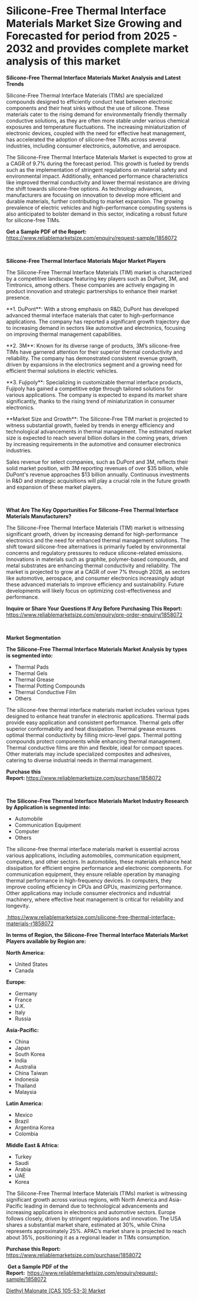 <p><h1>Silicone-Free Thermal Interface Materials Market Size Growing and Forecasted for period from 2025 - 2032 and provides complete market analysis of this market</h1></p><p><strong>Silicone-Free Thermal Interface Materials Market Analysis and Latest Trends</strong></p>
<p><p>Silicone-Free Thermal Interface Materials (TIMs) are specialized compounds designed to efficiently conduct heat between electronic components and their heat sinks without the use of silicone. These materials cater to the rising demand for environmentally friendly thermally conductive solutions, as they are often more stable under various chemical exposures and temperature fluctuations. The increasing miniaturization of electronic devices, coupled with the need for effective heat management, has accelerated the adoption of silicone-free TIMs across several industries, including consumer electronics, automotive, and aerospace.</p><p>The Silicone-Free Thermal Interface Materials Market is expected to grow at a CAGR of 9.7% during the forecast period. This growth is fueled by trends such as the implementation of stringent regulations on material safety and environmental impact. Additionally, enhanced performance characteristics like improved thermal conductivity and lower thermal resistance are driving the shift towards silicone-free options. As technology advances, manufacturers are focusing on innovation to develop more efficient and durable materials, further contributing to market expansion. The growing prevalence of electric vehicles and high-performance computing systems is also anticipated to bolster demand in this sector, indicating a robust future for silicone-free TIMs.</p></p>
<p><strong>Get a Sample PDF of the Report:&nbsp;</strong> <a href="https://www.reliablemarketsize.com/enquiry/request-sample/1858072?utm_campaign=2773&utm_medium=2&utm_source=Github&utm_content=ia&utm_term=03042025&utm_id=silicone-free-thermal-interface-materials">https://www.reliablemarketsize.com/enquiry/request-sample/1858072</a></p>
<p>&nbsp;</p>
<p><strong>Silicone-Free Thermal Interface Materials Major Market Players</strong></p>
<p><p>The Silicone-Free Thermal Interface Materials (TIM) market is characterized by a competitive landscape featuring key players such as DuPont, 3M, and Timtronics, among others. These companies are actively engaging in product innovation and strategic partnerships to enhance their market presence.</p><p>**1. DuPont**: With a strong emphasis on R&D, DuPont has developed advanced thermal interface materials that cater to high-performance applications. The company has reported a significant growth trajectory due to increasing demand in sectors like automotive and electronics, focusing on improving thermal management capabilities.</p><p>**2. 3M**: Known for its diverse range of products, 3M’s silicone-free TIMs have garnered attention for their superior thermal conductivity and reliability. The company has demonstrated consistent revenue growth, driven by expansions in the electronics segment and a growing need for efficient thermal solutions in electric vehicles.</p><p>**3. Fujipoly**: Specializing in customizable thermal interface products, Fujipoly has gained a competitive edge through tailored solutions for various applications. The company is expected to expand its market share significantly, thanks to the rising trend of miniaturization in consumer electronics.</p><p>**Market Size and Growth**: The Silicone-Free TIM market is projected to witness substantial growth, fueled by trends in energy efficiency and technological advancements in thermal management. The estimated market size is expected to reach several billion dollars in the coming years, driven by increasing requirements in the automotive and consumer electronics industries.</p><p>Sales revenue for select companies, such as DuPont and 3M, reflects their solid market position, with 3M reporting revenues of over $35 billion, while DuPont's revenue approaches $13 billion annually. Continuous investments in R&D and strategic acquisitions will play a crucial role in the future growth and expansion of these market players.</p></p>
<p>&nbsp;</p>
<p><strong>What Are The Key Opportunities For Silicone-Free Thermal Interface Materials Manufacturers?</strong></p>
<p><p>The Silicone-Free Thermal Interface Materials (TIM) market is witnessing significant growth, driven by increasing demand for high-performance electronics and the need for enhanced thermal management solutions. The shift toward silicone-free alternatives is primarily fueled by environmental concerns and regulatory pressures to reduce silicone-related emissions. Innovations in materials such as graphite, polymer-based compounds, and metal substrates are enhancing thermal conductivity and reliability. The market is projected to grow at a CAGR of over 7% through 2028, as sectors like automotive, aerospace, and consumer electronics increasingly adopt these advanced materials to improve efficiency and sustainability. Future developments will likely focus on optimizing cost-effectiveness and performance.</p></p>
<p><strong>Inquire or Share Your Questions If Any Before Purchasing This Report:</strong> <a href="https://www.reliablemarketsize.com/enquiry/pre-order-enquiry/1858072?utm_campaign=2773&utm_medium=2&utm_source=Github&utm_content=ia&utm_term=03042025&utm_id=silicone-free-thermal-interface-materials">https://www.reliablemarketsize.com/enquiry/pre-order-enquiry/1858072</a></p>
<p>&nbsp;</p>
<p><strong>Market Segmentation</strong></p>
<p><strong>The Silicone-Free Thermal Interface Materials Market Analysis by types is segmented into:</strong></p>
<p><ul><li>Thermal Pads</li><li>Thermal Gels</li><li>Thermal Grease</li><li>Thermal Potting Compounds</li><li>Thermal Conductive Film</li><li>Others</li></ul></p>
<p><p>The silicone-free thermal interface materials market includes various types designed to enhance heat transfer in electronic applications. Thermal pads provide easy application and consistent performance. Thermal gels offer superior conformability and heat dissipation. Thermal grease ensures optimal thermal conductivity by filling micro-level gaps. Thermal potting compounds protect components while enhancing thermal management. Thermal conductive films are thin and flexible, ideal for compact spaces. Other materials may include specialized composites and adhesives, catering to diverse industrial needs in thermal management.</p></p>
<p><strong>Purchase this Report:&nbsp;</strong><a href="https://www.reliablemarketsize.com/purchase/1858072?utm_campaign=2773&utm_medium=2&utm_source=Github&utm_content=ia&utm_term=03042025&utm_id=silicone-free-thermal-interface-materials">https://www.reliablemarketsize.com/purchase/1858072</a></p>
<p>&nbsp;</p>
<p><strong>The Silicone-Free Thermal Interface Materials Market Industry Research by Application is segmented into:</strong></p>
<p><ul><li>Automobile</li><li>Communication Equipment</li><li>Computer</li><li>Others</li></ul></p>
<p><p>The silicone-free thermal interface materials market is essential across various applications, including automobiles, communication equipment, computers, and other sectors. In automobiles, these materials enhance heat dissipation for efficient engine performance and electronic components. For communication equipment, they ensure reliable operation by managing thermal performance in high-frequency devices. In computers, they improve cooling efficiency in CPUs and GPUs, maximizing performance. Other applications may include consumer electronics and industrial machinery, where effective heat management is critical for reliability and longevity.</p></p>
<p><a href="https://www.reliablemarketsize.com/silicone-free-thermal-interface-materials-r1858072?utm_campaign=2773&utm_medium=2&utm_source=Github&utm_content=ia&utm_term=03042025&utm_id=silicone-free-thermal-interface-materials">&nbsp;https://www.reliablemarketsize.com/silicone-free-thermal-interface-materials-r1858072</a></p>
<p><strong>In terms of Region, the Silicone-Free Thermal Interface Materials Market Players available by Region are:</strong></p>
<p>
    <p> <strong> North America: </strong>
        <ul>
            <li>United States</li>
            <li>Canada</li>
        </ul>
        </p> 
    <p> <strong> Europe: </strong>
        <ul>
            <li>Germany</li>
            <li>France</li>
            <li>U.K.</li>
            <li>Italy</li>
            <li>Russia</li>
        </ul>
        </p> 
    <p> <strong> Asia-Pacific: </strong>
        <ul>
            <li>China</li>
            <li>Japan</li>
            <li>South Korea</li>
            <li>India</li>
            <li>Australia</li>
            <li>China Taiwan</li>
            <li>Indonesia</li>
            <li>Thailand</li>
            <li>Malaysia</li>
        </ul>
        </p> 
    <p> <strong> Latin America: </strong>
        <ul>
            <li>Mexico</li>
            <li>Brazil</li>
            <li>Argentina Korea</li>
            <li>Colombia</li>
        </ul>
        </p> 
    <p> <strong> Middle East & Africa: </strong>
        <ul>
            <li>Turkey</li>
            <li>Saudi</li>
            <li>Arabia</li>
            <li>UAE</li>
            <li>Korea</li>
        </ul>
    </p>
    </p>
<p><p>The Silicone-Free Thermal Interface Materials (TIMs) market is witnessing significant growth across various regions, with North America and Asia-Pacific leading in demand due to technological advancements and increasing applications in electronics and automotive sectors. Europe follows closely, driven by stringent regulations and innovation. The USA shares a substantial market share, estimated at 30%, while China represents approximately 25%. APAC’s market share is projected to reach about 35%, positioning it as a regional leader in TIMs consumption.</p></p>
<p><strong>Purchase this Report: </strong><a href="https://www.reliablemarketsize.com/purchase/1858072?utm_campaign=2773&utm_medium=2&utm_source=Github&utm_content=ia&utm_term=03042025&utm_id=silicone-free-thermal-interface-materials">https://www.reliablemarketsize.com/purchase/1858072</a></p>
<p>&nbsp;<strong>Get a Sample PDF of the Report:&nbsp;&nbsp;</strong><a href="https://www.reliablemarketsize.com/enquiry/request-sample/1858072?utm_campaign=2773&utm_medium=2&utm_source=Github&utm_content=ia&utm_term=03042025&utm_id=silicone-free-thermal-interface-materials">https://www.reliablemarketsize.com/enquiry/request-sample/1858072</a></p>
<p><strong></strong></p>
<p><p><a href="https://github.com/raffadongraffadong/Market-Research-Report-List-1/blob/main/diethyl-malonate-cas-105-53-3-market.md?utm_campaign=2773&utm_medium=2&utm_source=Github&utm_content=ia&utm_term=03042025&utm_id=silicone-free-thermal-interface-materials">Diethyl Malonate (CAS 105-53-3) Market</a></p></p>
